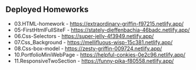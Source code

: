 ## Deployed Homeworks
* 03.HTML-homework - https://extraordinary-griffin-f97215.netlify.app/
* 05-FirstHtmlFullSiteF - https://stately-dieffenbachia-46badc.netlify.app/
* 06.Css-Selectors - https://super-jelly-4f3949.netlify.app/
* 07.Css_Background - https://mellifluous-wisp-15c381.netlify.app/
* 08.Css-box-model - https://zesty-griffin-009724.netlify.app/
* 10.PortfolioMiniWebPage - https://helpful-conkies-0e2c96.netlify.app/
* 11.ResponsiveTwoSection - https://funny-pika-f80558.netlify.app/
